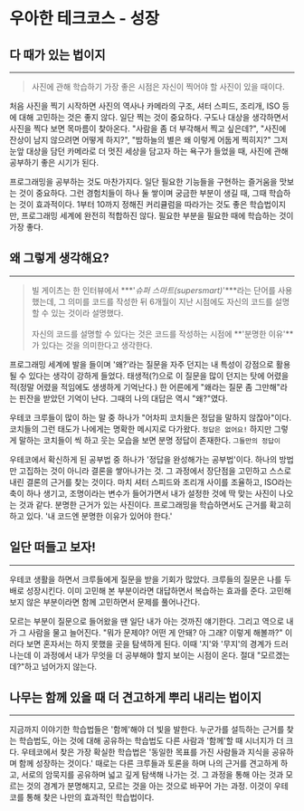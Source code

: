 # 우아한 테크코스 - 성장


## 다 때가 있는 법이지
---

> 사진에 관해 학습하기 가장 좋은 시점은 자신이 찍어야 할 사진이 있을 때이다.

처음 사진을 찍기 시작하면 사진의 역사나 카메라의 구조, 셔터 스피드, 조리개, ISO 등에 대해 고민하는 것은 좋지 않다. 일단 찍는 것이 중요하다. 구도나 대상을 생각하면서 사진을 찍다 보면 목마름이 찾아온다. "사람을 좀 더 부각해서 찍고 싶은데?", "사진에 잔상이 남지 않으려면 어떻게 하지?", "밤하늘의 별은 왜 이렇게 어둡게 찍히지?" 그저 눈앞 대상을 담던 카메라로 더 멋진 세상을 담고자 하는 욕구가 들었을 때, 사진에 관해 공부하기 좋은 시기가 된다.

프로그래밍을 공부하는 것도 마찬가지다. 일단 필요한 기능들을 구현하는 즐거움을 맛보는 것이 중요하다. 그런 경험치들이 하나 둘 쌓이며 궁금한 부분이 생길 때, 그때 학습하는 것이 효과적이다. 1부터 10까지 정해진 커리큘럼을 따라가는 것도 좋은 학습법이지만, 프로그래밍 세계에 완전히 적합하진 않다. 필요한 부분을 필요한 때에 학습하는 것이 가장 좋다.

## 왜 그렇게 생각해요?
---

> 빌 게이츠는 한 인터뷰에서 ***'_슈퍼 스마트(supersmart)_'***라는 단어를 사용했는데, 그 의미를 코드를 작성한 뒤 6개월이 지난 시점에도 자신의 코드를 설명할 수 있는 것이라 설명했다. <br><br> 자신의 코드를 설명할 수 있다는 것은 코드를 작성하는 시점에 **'분명한 이유'**가 있다는 것을 의미한다고 생각한다.

프로그래밍 세계에 발을 들이며 '왜?'라는 질문을 자주 던지는 내 특성이 강점으로 활용될 수 있다는 생각이 강하게 들었다. 태생적(?)으로 이 질문을 많이 던지는 탓에 어렸을 적(정말 어렸을 적임에도 생생하게 기억난다.) 한 어른에게 "왜라는 질문 좀 그만해"라는 핀잔을 받았던 기억이 난다. 그때의 나의 대답은 역시 "왜?"였다.

우테코 크루들이 많이 하는 말 중 하나가 "어차피 코치들은 정답을 말하지 않잖아"이다. 코치들의 그런 태도가 나에게는 명확한 메시지로 다가왔다. `정답은 없어요!` 하지만 그렇게 말하는 코치들이 씩 하고 웃는 모습을 보면 분명 정답이 존재한다. `그들만의 정답이`

우테코에서 확신하게 된 공부법 중 하나가 '정답을 완성해가는 공부법'이다. 하나의 방법만 고집하는 것이 아니라 결론을 쌓아나가는 것. 그 과정에서 장단점을 고민하고 스스로 내린 결론의 근거를 찾는 것이다. 마치 셔터 스피드와 조리개 사이를 조율하고, ISO라는 축이 하나 생기고, 조명이라는 변수가 들어가면서 내가 설정한 것에 딱 맞는 사진이 나오는 것과 같다. 분명한 근거가 있는 사진이다. 프로그래밍을 학습하면서도 근거를 확고히 하고 있다. '내 코드엔 분명한 이유가 있어야 한다.'

## 일단 떠들고 보자!
---

우테코 생활을 하면서 크루들에게 질문을 받을 기회가 많았다. 크루들의 질문은 나를 두 배로 성장시킨다. 이미 고민해 본 부분이라면 대답하면서 복습하는 효과를 준다. 고민해보지 않은 부분이라면 함께 고민하면서 문제를 풀어나간다.

모르는 부분이 질문으로 들어왔을 땐 일단 내가 아는 것까진 얘기한다. 그리고 역으로 내가 그 사람을 물고 늘어진다. "뭐가 문제야? 어떤 게 안돼? 아 그래? 이렇게 해볼까?" 이러다 보면 혼자서는 하지 못했을 곳을 탐색하게 된다. 이때 '지'와 '무지'의 경계가 드러나는데 이 과정에서 내가 무엇을 더 공부해야 할지 보이는 시점이 온다. 절대 "모르겠는데?"하고 넘어가지 않는다.

## 나무는 함께 있을 때 더 견고하게 뿌리 내리는 법이지
---

지금까지 이야기한 학습법들은 '함께'해야 더 빛을 발한다. 누군가를 설득하는 근거를 찾는 학습법도, 아는 것에 대해 공유하는 학습법도 다른 사람과 '함께'할 때 시너지가 더 크다. 우테코에서 찾은 가장 확실한 학습법은 '동일한 목표를 가진 사람들과 지식을 공유하며 함께 성장하는 것이다.' 때로는 다른 크루들과 토론을 하며 나의 근거를 견고하게 하고, 서로의 암묵지를 공유하며 넓고 깊게 탐색해 나가는 것. 그 과정을 통해 아는 것과 모르는 것의 경계가 분명해지고, 모르는 것을 아는 것으로 바꾸어 가는 과정. 이것이 우테코를 통해 찾은 나만의 효과적인 학습법이다.
 